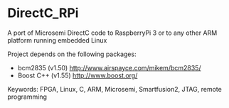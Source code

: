 DirectC_RPi
===

A port of Microsemi DirectC code to RaspberryPi 3 or to any other ARM platform running embedded Linux

Project depends on the following packages:
- bcm2835 (v1.50) http://www.airspayce.com/mikem/bcm2835/
- Boost C++ (v1.55) http://www.boost.org/

Keywords: FPGA, Linux, C, ARM, Microsemi, Smartfusion2, JTAG, remote programming 

